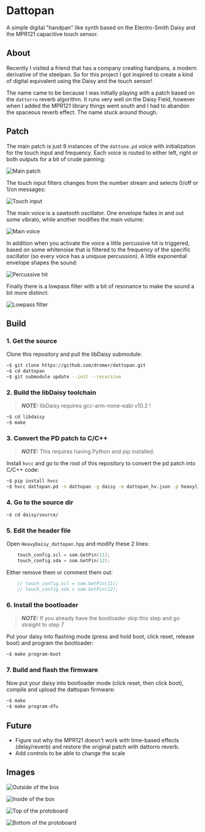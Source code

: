 # Dattopan

A simple digital "handpan" like synth based on the Electro-Smith Daisy and the MPR121 capacitive touch sensor.

## About

Recently I visited a friend that has a company creating handpans, a modern derivative of the steelpan. So for this project I got inspired to create a kind of digital equivalent using the Daisy and the touch sensor!

The name came to be because I was initially playing with a patch based on the `dattorro` reverb algorithm. It runs very well on the Daisy Field, however when I added the MPR121 library things went south and I had to abandon the spaceous reverb effect. The name stuck around though.

## Patch

The main patch is just 8 instances of the `dattone.pd` voice with initialization for the touch input and frequency. Each voice is routed to either left, right or both outputs for a bit of crude panning:

![Main patch](docs/patch_main.jpg)

The touch input filters changes from the number stream and selects 0/off or 1/on messages:

![Touch input](docs/patch_sub1.jpg)

The main voice is a sawtooth oscillator. One envelope fades in and out some vibrato, while another modifies the main volume:

![Main voice](docs/patch_sub2.jpg)

In addition when you activate the voice a little percussive hit is triggered, based on some whitenoise that is filtered to the frequency of the specific oscillator (so every voice has a uniquue percussion). A little exponential envelope shapes the sound:

![Percussive hit](docs/patch_sub3.jpg)

Finally there is a lowpass filter with a bit of resonance to make the sound a bit more distinct:

![Lowpass filter](docs/patch_sub4.jpg)

## Build

### 1. Get the source

Clone this repository and pull the libDaisy submodule:

```bash
~$ git clone https://github.com/dromer/dattopan.git
~$ cd dattopan
~$ git submodule update --init --recursive
```

### 2. Build the libDaisy toolchain

> **_NOTE:_** libDaisy requires gcc-arm-none-eabi v10.2 !

```bash
~$ cd libdaisy
~$ make
```

### 3. Convert the PD patch to C/C++

> **_NOTE:_** This requires having Python and pip installed.

Install `hvcc` and go to the root of this repository to convert the pd patch into C/C++ code:

```bash
~$ pip install hvcc
~$ hvcc dattopan.pd -n dattopan -g daisy -m dattopan_hv.json -p heavylib
```

### 4. Go to the source dir

```bash
~$ cd daisy/source/
```

### 5. Edit the header file

Open `HeavyDaisy_dattopan.hpp` and modify these 2 lines:

```cpp
    touch_config.scl = som.GetPin(11);
    touch_config.sda = som.GetPin(12);
```

Either remove them or comment them out:

```cpp
    // touch_config.scl = som.GetPin(11);
    // touch_config.sda = som.GetPin(12);
```

### 6. Install the bootloader

> **_NOTE:_** If you already have the bootloader skip this step and go straight to step 7

Put your daisy into flashing mode (press and hold boot, click reset, release boot) and program the bootloader:

```bash
~$ make program-boot
```

### 7. Build and flash the firmware

Now put your daisy into bootloader mode (click reset, then click boot), compile and upload the dattopan firmware:

```bash
~$ make
~$ make program-dfu
```

## Future

- Figure out why the MPR121 doesn't work with time-based effects (delay/reverb) and restore the original patch with dattorro reverb.
- Add controls to be able to change the scale

## Images

![Outside of the box](docs/box.jpg)

![Inside of the box](docs/box_inside.jpg)

![Top of the protoboard](docs/proto_top.jpg)

![Bottom of the protoboard](docs/proto_bottom.jpg)
